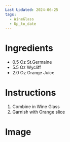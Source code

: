 ```yaml
---
Last Updated: 2024-06-25
tags:
  - WineGlass
  - Up_to_date
---
```


# Ingredients
- 0.5 Oz St.Germaine
- 5.5 Oz Wycliff
- 2.0 Oz Orange Juice




# Instructions
1. Combine in Wine Glass
2. Garnish with Orange slice

# Image
